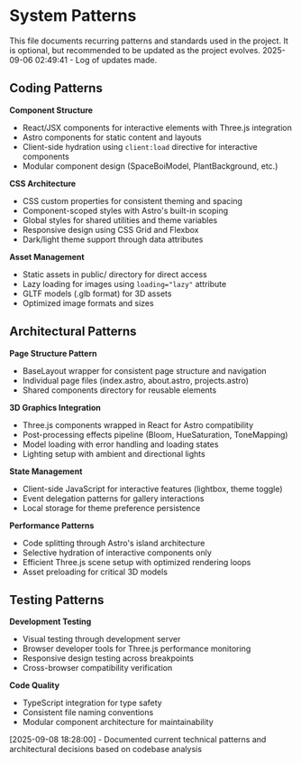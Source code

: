 # System Patterns

This file documents recurring patterns and standards used in the project.
It is optional, but recommended to be updated as the project evolves.
2025-09-06 02:49:41 - Log of updates made.

## Coding Patterns

**Component Structure**

- React/JSX components for interactive elements with Three.js integration
- Astro components for static content and layouts
- Client-side hydration using `client:load` directive for interactive components
- Modular component design (SpaceBoiModel, PlantBackground, etc.)

**CSS Architecture**

- CSS custom properties for consistent theming and spacing
- Component-scoped styles with Astro's built-in scoping
- Global styles for shared utilities and theme variables
- Responsive design using CSS Grid and Flexbox
- Dark/light theme support through data attributes

**Asset Management**

- Static assets in public/ directory for direct access
- Lazy loading for images using `loading="lazy"` attribute
- GLTF models (.glb format) for 3D assets
- Optimized image formats and sizes

## Architectural Patterns

**Page Structure Pattern**

- BaseLayout wrapper for consistent page structure and navigation
- Individual page files (index.astro, about.astro, projects.astro)
- Shared components directory for reusable elements

**3D Graphics Integration**

- Three.js components wrapped in React for Astro compatibility
- Post-processing effects pipeline (Bloom, HueSaturation, ToneMapping)
- Model loading with error handling and loading states
- Lighting setup with ambient and directional lights

**State Management**

- Client-side JavaScript for interactive features (lightbox, theme toggle)
- Event delegation patterns for gallery interactions
- Local storage for theme preference persistence

**Performance Patterns**

- Code splitting through Astro's island architecture
- Selective hydration of interactive components only
- Efficient Three.js scene setup with optimized rendering loops
- Asset preloading for critical 3D models

## Testing Patterns

**Development Testing**

- Visual testing through development server
- Browser developer tools for Three.js performance monitoring
- Responsive design testing across breakpoints
- Cross-browser compatibility verification

**Code Quality**

- TypeScript integration for type safety
- Consistent file naming conventions
- Modular component architecture for maintainability

[2025-09-08 18:28:00] - Documented current technical patterns and architectural decisions based on codebase analysis

